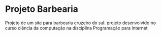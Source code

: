 # Projeto Barbearia

Projeto de um site para barbearia cruzeiro do sul. projeto desenvolvido no curso ciência da computação na disciplina Programação para Internet
